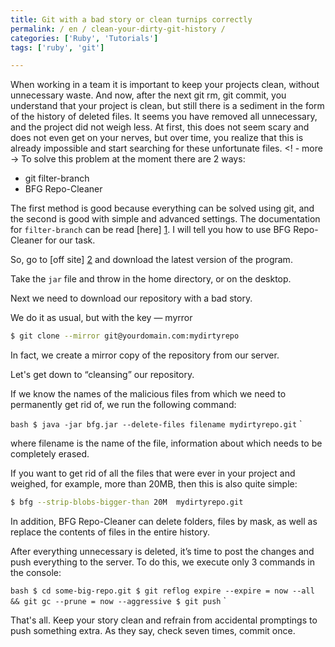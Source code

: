 ```yaml
---
title: Git with a bad story or clean turnips correctly
permalink: / en / clean-your-dirty-git-history /
categories: ['Ruby', 'Tutorials']
tags: ['ruby', 'git']

---
```

When working in a team it is important to keep your projects clean, without unnecessary waste. And now, after the next git rm, git commit, you understand that your project is clean, but still there is a sediment in the form of the history of deleted files. It seems you have removed all unnecessary, and the project did not weigh less. At first, this does not seem scary and does not even get on your nerves, but over time, you realize that this is already impossible and start searching for these unfortunate files.
<! - more ->
To solve this problem at the moment there are 2 ways:

  * git filter-branch
  * BFG Repo-Cleaner

The first method is good because everything can be solved using git, and the second is good with simple and advanced settings.
The documentation for `filter-branch` can be read [here] [1]. I will tell you how to use BFG Repo-Cleaner for our task.



So, go to [off site] [2] and download the latest version of the program.

Take the `jar` file and throw in the home directory, or on the desktop.

Next we need to download our repository with a bad story.

We do it as usual, but with the key — myrror

```bash
$ git clone --mirror git@yourdomain.com:mydirtyrepo
```
In fact, we create a mirror copy of the repository from our server.

Let's get down to “cleansing” our repository.

If we know the names of the malicious files from which we need to permanently get rid of, we run the following command:

`` bash
$ java -jar bfg.jar --delete-files filename mydirtyrepo.git
`` `

where filename is the name of the file, information about which needs to be completely erased.

If you want to get rid of all the files that were ever in your project and weighed, for example, more than 20MB, then this is also quite simple:

```bash
$ bfg --strip-blobs-bigger-than 20M  mydirtyrepo.git
```

In addition, BFG Repo-Cleaner can delete folders, files by mask, as well as replace the contents of files in the entire history.

After everything unnecessary is deleted, it’s time to post the changes and push everything to the server.
To do this, we execute only 3 commands in the console:

`` bash
$ cd some-big-repo.git
$ git reflog expire --expire = now --all && git gc --prune = now --aggressive
$ git push
`` `

That's all. Keep your story clean and refrain from accidental promptings to push something extra.
As they say, check seven times, commit once.

 [1]: http://git-scm.com/docs/git-filter-branch
 [2]: https://rtyley.github.io/bfg-repo-cleaner/

